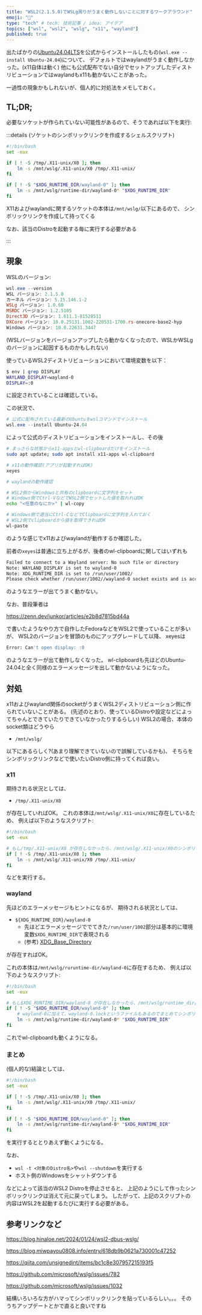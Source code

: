```yaml
---
title: "WSL2(2.1.5.0)でWSLg周りがうまく動作しないことに対するワークアラウンド"
emoji: "👾"
type: "tech" # tech: 技術記事 / idea: アイデア
topics: ["wsl", "wsl2", "wslg", "x11", "wayland"]
published: true
---
```


出たばかりの[Ubuntu24.04LTS](https://apps.microsoft.com/detail/9nz3klhxdjp5)を公式からインストールしたもの(`wsl.exe --install Ubuntu-24.04`)について、
デフォルトではwaylandがうまく動作しなかった。(x11自体は動く)
他にも公式配布でない自分でセットアップしたディストリビューションではwaylandもx11も動かないことがあった。

一過性の現象かもしれないが、個人的に対処法をメモしておく。

## TL;DR;

必要なソケットが作られていない可能性があるので、そうであれば以下を実行:

:::details (ソケットのシンボリックリンクを作成するシェルスクリプト)

```bash
#!/bin/bash
set -eux

if [ ! -S /tmp/.X11-unix/X0 ]; then
    ln -s /mnt/wslg/.X11-unix/X0 /tmp/.X11-unix/
fi

if [ ! -S "$XDG_RUNTIME_DIR/wayland-0" ]; then
    ln -s /mnt/wslg/runtime-dir/wayland-0* "$XDG_RUNTIME_DIR"
fi
```

X11およびwaylandに関するソケットの本体は`/mnt/wslg/`以下にあるので、
シンボリックリンクを作成して持ってくる

なお、該当のDistroを起動する毎に実行する必要がある

:::

## 現象

WSLのバージョン:

```powershell
wsl.exe --version
WSL バージョン: 2.1.5.0
カーネル バージョン: 5.15.146.1-2
WSLg バージョン: 1.0.60
MSRDC バージョン: 1.2.5105
Direct3D バージョン: 1.611.1-81528511
DXCore バージョン: 10.0.25131.1002-220531-1700.rs-onecore-base2-hyp
Windows バージョン: 10.0.22631.3447
```

(WSLバージョンをバージョンアップしたら動かなくなったので、WSLかWSLgのバージョンに起因するものかもしれない)

使っているWSL2ディストリビューションにおいて環境変数を以下：

```sh
$ env | grep DISPLAY
WAYLAND_DISPLAY=wayland-0
DISPLAY=:0
```

に設定されていることは確認している。

この状況で、

```powershell
# 公式に配布されている最新のUbuntuをwslコマンドでインストール
wsl.exe --install Ubuntu-24.04
```

によって公式のディストリビューションをインストールし、その後

```bash
# まっさらな状態からx11-appsとwl-clipboardだけをインストール
sudo apt update; sudo apt install x11-apps wl-clipboard

# x11の動作確認(アプリが起動すればOK)
xeyes

# waylandの動作確認

# WSL2側からWindowsと共有のclipboardに文字列をセット
# Windows側でCtrl-VなどでWSL2側でセットした値を取れればOK
echo "<任意のなにか>" | wl-copy

# Windows側で適当にCtrl-CなどでClipboardに文字列を入れておく
# WSL2側でclipboardから値を取得できればOK
wl-paste
```

のような感じでx11およびwaylandが動作するか確認した。

前者の`xeyes`は普通に立ち上がるが、後者のwl-clipboardに関してはいずれも

```sh
Failed to connect to a Wayland server: No such file or directory
Note: WAYLAND_DISPLAY is set to wayland-0
Note: XDG_RUNTIME_DIR is set to /run/user/1002/
Please check whether /run/user/1002//wayland-0 socket exists and is accessible.
```

のようなエラーが出てうまく動かない。

なお、普段筆者は

https://zenn.dev/junkor/articles/e2b8d7815bd44a

で書いたようなやり方で自作したFedoraなどをWSL2で使っていることが多いが、
WSL2のバージョンを冒頭のものにアップグレードして以降、
xeyesは

```sh
Error: Can't open display: :0
```

のようなエラーが出て動作しなくなった。
wl-clipboardも先ほどのUbuntu-24.04と全く同様のエラーメッセージを出して動かないようになった。

## 対処

x11およびwayland関係のsocketがうまくWSL2ディストリビューション側に作られていないことがある。
(先述のとおり、使っているDistroや設定などによってちゃんとできていたりできていなかったりするらしい)
WSL2の場合、本体のsocket類はどうやら

- `/mnt/wslg/`

以下にあるらしく?(あまり理解できていないので誤解しているかも)、
そちらをシンボリックリンクなどで使いたいDistro側に持ってくれば良い。

### x11

期待される状況としては、

- `/tmp/.X11-unix/X0`

が存在していればOK。
これの本体は`/mnt/wslg/.X11-unix/X0`に存在しているため、
例えば以下のようなスクリプト:

```sh
#!/bin/bash
set -eux

# もし/tmp/.X11-unix/X0 が存在しなかったら、/mnt/wslg/.X11-unix/X0のシンボリックリンクを貼る
if [ ! -S /tmp/.X11-unix/X0 ]; then
    ln -s /mnt/wslg/.X11-unix/X0 /tmp/.X11-unix/
fi
```

などを実行する。

### wayland

先ほどのエラーメッセージもヒントになるが、
期待される状況としては、

- `${XDG_RUNTIME_DIR}/wayland-0`
    - 先ほどエラーメッセージででてきた`/run/user/1002`部分は基本的に環境変数`$XDG_RUNTIME_DIR`で表現される
    - (参考) [XDG_Base_Directory](https://wiki.archlinux.jp/index.php/XDG_Base_Directory)

が存在すればOK。

これの本体は`/mnt/wslg/ruruntime-dir/wayland-0`に存在するため、
例えば以下のようなスクリプト:

```bash
#!/bin/bash
set -eux

# もし$XDG_RUNTIME_DIR/wayland-0 が存在しなかったら、/mnt/wslg/runtime_dir/wayland-0のシンボリックリンクを貼る
if [ ! -S "$XDG_RUNTIME_DIR/wayland-0" ]; then
    # wayland-0に加えて、wayland-0.lockというファイルもあるのでまとめてシンボリックリンクを貼る(※無くても一応動いた)
    ln -s /mnt/wslg/runtime-dir/wayland-0* "$XDG_RUNTIME_DIR"
fi
```

これでwl-clipboardも動くようになる。

### まとめ

(個人的な)結論としては、

```bash
#!/bin/bash
set -eux

if [ ! -S /tmp/.X11-unix/X0 ]; then
    ln -s /mnt/wslg/.X11-unix/X0 /tmp/.X11-unix/
fi

if [ ! -S "$XDG_RUNTIME_DIR/wayland-0" ]; then
    ln -s /mnt/wslg/runtime-dir/wayland-0* "$XDG_RUNTIME_DIR"
fi
```

を実行するととりあえず動くようになる。

なお、

- `wsl -t <対象のDistro名>`や`wsl --shutdown`を実行する
- ホスト側のWindowsをシャットダウンする

などによって該当のWSL2 Distroを停止させると、
上記のようにして作ったシンボリックリンクは消えて元に戻ってしまう。
したがって、上記のスクリプトの内容はWSL2を起動するたびに実行する必要がある。

## 参考リンクなど

https://blog.hinaloe.net/2024/01/24/wsl2-dbus-wslg/

https://blog.miwpayou0808.info/entry/618db9b0621a730001c47252

https://qiita.com/unsignedint/items/bc1c8e307957215193f5

https://github.com/microsoft/wslg/issues/782

https://github.com/microsoft/wslg/issues/1032

結構いろいろな方がハマってシンボリックリンクを貼っているらしい。。。
そのうちアップデートとかで直ると良いですね
